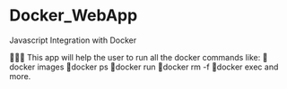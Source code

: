 
# Docker_WebApp
 
Javascript Integration with Docker


👨🏻‍💻 This app will help the user to run all the docker commands like:
 📌docker images
 📌docker ps
 📌docker run
 📌docker rm -f
 📌docker exec
   and more.
